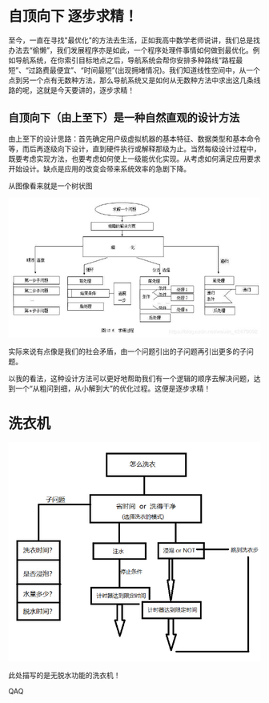 # 自顶向下 逐步求精！

至今，一直在寻找"最优化"的方法去生活，正如我高中数学老师说讲，我们总是找办法去“偷懒”，我们发展程序亦是如此，一个程序处理件事情如何做到最优化。例如导航系统，在你索引目标地点之后，导航系统会帮你安排多种路线“路程最短”、“过路费最便宜”、“时间最短”(出现拥堵情况)。我们知道线性空间中，从一个点到另一个点有无数种方法，那么导航系统又是如何从无数种方法中求出这几条线路的呢，这就是今天要讲的，逐步求精！

## 自顶向下（由上至下）是一种自然直观的设计方法

由上至下的设计思路：首先确定用户级虚拟机器的基本特征、数据类型和基本命令等，而后再逐级向下设计，直到硬件执行或解释那级为止。当然每级设计过程中，既要考虑实现方法，也要考虑如何使上一级能优化实现。从考虑如何满足应用要求开始设计。缺点是应用的改变会带来系统效率的急剧下降。

从图像看来就是一个树状图

![转自网络](images/自顶向下.jpg)

实际来说有点像是我们的社会矛盾，由一个问题引出的子问题再引出更多的子问题。

以我的看法，这种设计方法可以更好地帮助我们有一个逻辑的顺序去解决问题，达到一个“从粗问到细，从小解到大”的优化过程。这便是逐步求精！

# 洗衣机

![](images/洗衣图.png)

此处描写的是无脱水功能的洗衣机！

QAQ